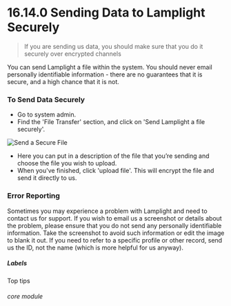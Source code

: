 # 16.14.0 Sending Data to Lamplight Securely

> If you are sending us data, you should make sure that you do it securely over encrypted channels

You can send Lamplight a file within the system. You should never email personally identifiable information - there are no guarantees that it is secure, and a high chance that it is not. 

### To Send Data Securely

- Go to system admin.
- Find the 'File Transfer' section, and click on 'Send Lamplight a file securely'.

![Send a Secure File](16.14.0a.png)

-	Here you can put in a description of the file that you’re sending and choose the file you wish to upload.
- When you've finished, click 'upload file'. This will encrypt the file and send it directly to us. 

### Error Reporting

Sometimes you may experience a problem with Lamplight and need to contact us for support. If you wish to email us a screenshot or details about the problem, please ensure that you do not send any personally identifiable information. Take the screenshot to avoid such information or edit the image to blank it out. If you need to refer to a specific profile or other record, send us the ID, not the name (which is more helpful for us anyway).


##### Labels
Top tips

###### core module
